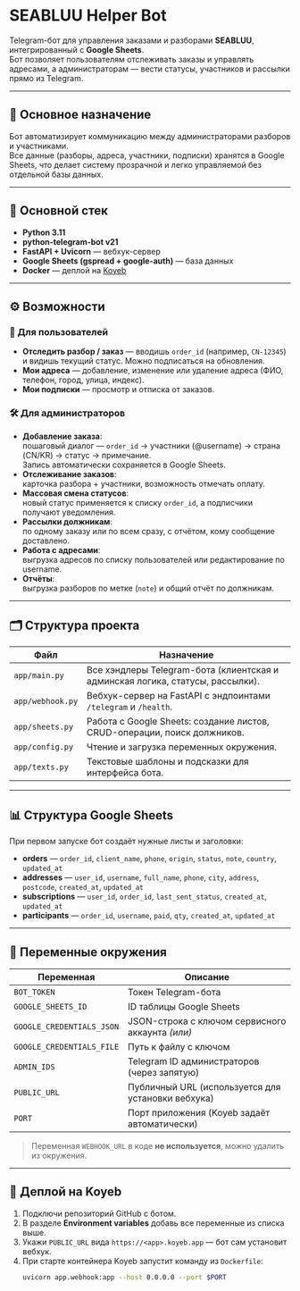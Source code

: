 # SEABLUU Helper Bot

Telegram-бот для управления заказами и разборами **SEABLUU**, интегрированный с **Google Sheets**.  
Бот позволяет пользователям отслеживать заказы и управлять адресами, а администраторам — вести статусы, участников и рассылки прямо из Telegram.

---

## 🚀 Основное назначение

Бот автоматизирует коммуникацию между администраторами разборов и участниками.  
Все данные (разборы, адреса, участники, подписки) хранятся в Google Sheets, что делает систему прозрачной и легко управляемой без отдельной базы данных.

---

## 🧩 Основной стек

- **Python 3.11**
- **python-telegram-bot v21**
- **FastAPI + Uvicorn** — вебхук-сервер
- **Google Sheets (gspread + google-auth)** — база данных
- **Docker** — деплой на [Koyeb](https://www.koyeb.com/)

---

## ⚙️ Возможности

### 👤 Для пользователей
- **Отследить разбор / заказ** — вводишь `order_id` (например, `CN-12345`) и видишь текущий статус. Можно подписаться на обновления.
- **Мои адреса** — добавление, изменение или удаление адреса (ФИО, телефон, город, улица, индекс).
- **Мои подписки** — просмотр и отписка от заказов.

### 🛠️ Для администраторов
- **Добавление заказа**:  
  пошаговый диалог — `order_id` → участники (@username) → страна (CN/KR) → статус → примечание.  
  Запись автоматически сохраняется в Google Sheets.
- **Отслеживание заказов**:  
  карточка разбора + участники, возможность отмечать оплату.
- **Массовая смена статусов**:  
  новый статус применяется к списку `order_id`, а подписчики получают уведомления.
- **Рассылки должникам**:  
  по одному заказу или по всем сразу, с отчётом, кому сообщение доставлено.
- **Работа с адресами**:  
  выгрузка адресов по списку пользователей или редактирование по username.
- **Отчёты**:  
  выгрузка разборов по метке (`note`) и общий отчёт по должникам.

---

## 🗂️ Структура проекта

| Файл | Назначение |
|------|-------------|
| `app/main.py` | Все хэндлеры Telegram-бота (клиентская и админская логика, статусы, рассылки). |
| `app/webhook.py` | Вебхук-сервер на FastAPI с эндпоинтами `/telegram` и `/health`. |
| `app/sheets.py` | Работа с Google Sheets: создание листов, CRUD-операции, поиск должников. |
| `app/config.py` | Чтение и загрузка переменных окружения. |
| `app/texts.py` | Текстовые шаблоны и подсказки для интерфейса бота. |

---

## 📊 Структура Google Sheets

При первом запуске бот создаёт нужные листы и заголовки:

- **orders** — `order_id`, `client_name`, `phone`, `origin`, `status`, `note`, `country`, `updated_at`
- **addresses** — `user_id`, `username`, `full_name`, `phone`, `city`, `address`, `postcode`, `created_at`, `updated_at`
- **subscriptions** — `user_id`, `order_id`, `last_sent_status`, `created_at`, `updated_at`
- **participants** — `order_id`, `username`, `paid`, `qty`, `created_at`, `updated_at`

---

## 🔐 Переменные окружения

| Переменная | Описание |
|-------------|-----------|
| `BOT_TOKEN` | Токен Telegram-бота |
| `GOOGLE_SHEETS_ID` | ID таблицы Google Sheets |
| `GOOGLE_CREDENTIALS_JSON` | JSON-строка с ключом сервисного аккаунта *(или)* |
| `GOOGLE_CREDENTIALS_FILE` | Путь к файлу с ключом |
| `ADMIN_IDS` | Telegram ID администраторов (через запятую) |
| `PUBLIC_URL` | Публичный URL (используется для установки вебхука) |
| `PORT` | Порт приложения (Koyeb задаёт автоматически) |

> Переменная `WEBHOOK_URL` в коде **не используется**, можно удалить из окружения.

---

## 🐳 Деплой на Koyeb

1. Подключи репозиторий GitHub с ботом.  
2. В разделе **Environment variables** добавь все переменные из списка выше.  
3. Укажи `PUBLIC_URL` вида `https://<app>.koyeb.app` — бот сам установит вебхук.  
4. При старте контейнера Koyeb запустит команду из `Dockerfile`:
   ```bash
   uvicorn app.webhook:app --host 0.0.0.0 --port $PORT

